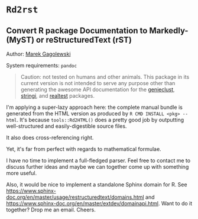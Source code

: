 # `Rd2rst`
## Convert R package Documentation to Markedly- (MyST) or reStructuredText (rST)

Author: [Marek Gagolewski](https://www.gagolewski.com)

System requirements: `pandoc`

> Caution: not tested on humans and other animals.
This package in its current version is not intended to serve any
purpose other than generating the awesome API documentation
for the
[genieclust](https://genieclust.gagolewski.com),
[stringi](https://stringi.gagolewski.com),
and [realtest](https://realtest.gagolewski.com)
packages.


I'm applying a super-lazy approach here: the complete manual bundle
is generated from the HTML version as produced by `R CMD INSTALL <pkg> --html`.
It's because `tools::Rd2HTML()` does a pretty good job
by outputting well-structured and easily-digestible source files.

It also does cross-referencing right.

Yet, it's far from perfect with regards to mathematical formulae.

I have no time to implement a full-fledged parser.
Feel free to contact me to discuss further ideas and maybe
we can together come up with something more useful.

Also, it would be nice to implement a standalone Sphinx domain for R.
See https://www.sphinx-doc.org/en/master/usage/restructuredtext/domains.html
and https://www.sphinx-doc.org/en/master/extdev/domainapi.html.
Want to do it together? Drop me an email. Cheers.
